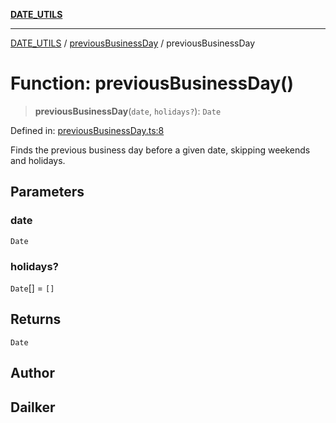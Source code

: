 [**DATE_UTILS**](../../README.md)

***

[DATE_UTILS](../../README.md) / [previousBusinessDay](../README.md) / previousBusinessDay

# Function: previousBusinessDay()

> **previousBusinessDay**(`date`, `holidays?`): `Date`

Defined in: [previousBusinessDay.ts:8](https://github.com/dailker/everyutil/blob/b3489bb6f319079994023a8bfde262e0cfc42fe7/src/date/previousBusinessDay.ts#L8)

Finds the previous business day before a given date, skipping weekends and holidays.

## Parameters

### date

`Date`

### holidays?

`Date`[] = `[]`

## Returns

`Date`

## Author

## Dailker
